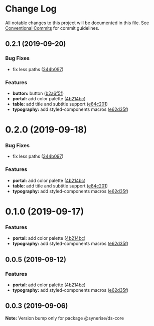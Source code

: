 # Change Log

All notable changes to this project will be documented in this file.
See [Conventional Commits](https://conventionalcommits.org) for commit guidelines.

## 0.2.1 (2019-09-20)


### Bug Fixes

* fix less paths ([344b097](https://github.com/synerise/ds/commit/344b097))


### Features

* **button:** button ([b2a6f5f](https://github.com/synerise/ds/commit/b2a6f5f))
* **portal:** add color palette ([4b214bc](https://github.com/synerise/ds/commit/4b214bc))
* **table:** add title and subtitle support ([e84c201](https://github.com/synerise/ds/commit/e84c201))
* **typography:** add styled-components macros ([e62d35f](https://github.com/synerise/ds/commit/e62d35f))





# 0.2.0 (2019-09-18)


### Bug Fixes

* fix less paths ([344b097](https://github.com/synerise/synerise-design/commit/344b097))


### Features

* **portal:** add color palette ([4b214bc](https://github.com/synerise/synerise-design/commit/4b214bc))
* **table:** add title and subtitle support ([e84c201](https://github.com/synerise/synerise-design/commit/e84c201))
* **typography:** add styled-components macros ([e62d35f](https://github.com/synerise/synerise-design/commit/e62d35f))





# 0.1.0 (2019-09-17)


### Features

* **portal:** add color palette ([4b214bc](https://github.com/synerise/synerise-design/commit/4b214bc))
* **typography:** add styled-components macros ([e62d35f](https://github.com/synerise/synerise-design/commit/e62d35f))





## 0.0.5 (2019-09-12)


### Features

* **portal:** add color palette ([4b214bc](https://github.com/synerise/synerise-design/commit/4b214bc))
* **typography:** add styled-components macros ([e62d35f](https://github.com/synerise/synerise-design/commit/e62d35f))





## 0.0.3 (2019-09-06)

**Note:** Version bump only for package @synerise/ds-core
